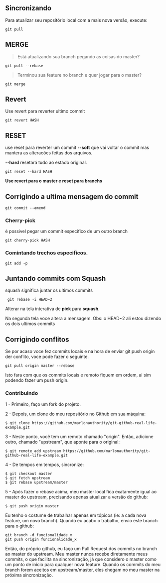 ## Sincronizando 
Para atualizar seu repositório local com a mais nova versão, execute:
```
git pull
```

## MERGE
> Está atualizando sua branch pegando as coisas do master?
```
git pull --rebase
```
> Terminou sua feature no branch e quer jogar para o master?
```
git merge 
```


## Revert
Use revert para reverter ultimo commit
```
git revert HASH
```

## RESET
use reset para reverter um commit
__--soft__ que vai voltar o commit mas mantera as alteracões feitas dos arquivos.

__--hard__ resetará tudo ao estado original.

```
git reset --hard HASH
```

__Use revert para o master e reset para branchs__ 


## Corrigindo a ultima mensagem do commit
```
git commit --amend
```

### Cherry-pick
é possivel pegar um commit especifico de um outro branch
```
git cherry-pick HASH
```

### Comintando trechos especificos.
```
git add -p
```


## Juntando commits com Squash
squash significa juntar os ultimos commits
```
 git rebase -i HEAD~2
```
Alterar na tela interativa de **pick** para **squash**.

Na segunda tela voce altera a mensagem.
Obs: o HEAD~2 ali estou dizendo os dois ultimos commits


## Corrigindo conflitos
Se por acaso voce fez commits locais e na hora de enviar git push origin der conflito, voce pode fazer o seguinte.
```
git pull origin master --rebase
```
Isto fara com que os commits locais e remoto fiquem em ordem, ai sim podendo fazer um push origin.


### Contribuindo 
1 - Primeiro, faço um fork do projeto.

2 - Depois, um clone do meu repositório no Github em sua máquina:


```
$ git clone https://github.com/marlonauthority/git-github-real-life-example.git

```

3 - Neste ponto, você tem um remoto chamado "origin". Então, adicione outro, chamado "upstream", que aponte para o original:
```
$ git remote add upstream https://github.com/marlonauthority/git-github-real-life-example.git
```

4 - De tempos em tempos, sincronize:
```
$ git checkout master
$ git fetch upstream
$ git rebase upstream/master
```

5 - Após fazer o rebase acima, meu master local fica exatamente igual ao master do upstream, precisando apenas atualizar a versão do github:
```
$ git push origin master
```

Eu tenho o costume de trabalhar apenas em tópicos (ie: a cada nova feature, um novo branch). Quando eu acabo o trabalho, envio este branch para o github:
```
git branch -d funcionalidade_x
git push origin funcionalidade_x
```

Então, do próprio github, eu faço um Pull Request dos commits no branch ao master do upstream. Meu master nunca recebe diretamente meus commits, o que facilita na sincronização, já que considero o master como um ponto de início para qualquer nova feature. Quando os commits do meu branch forem aceitos em upstream/master, eles chegam no meu master na próxima sincronização.

